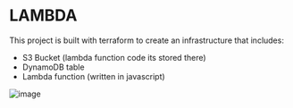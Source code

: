 # LAMBDA

This project is built with terraform to create an infrastructure that includes:

- S3 Bucket (lambda function code its stored there)
- DynamoDB table
- Lambda function (written in javascript)

![image](https://user-images.githubusercontent.com/47400938/127727192-cc6bf3c3-ad2b-431a-b862-b97b583c4993.png)
